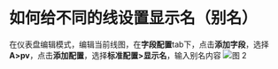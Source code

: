 # 如何给不同的线设置显示名（别名）

在仪表盘编辑模式，编辑当前线图，在**字段配置**tab下，点击**添加字段**，选择**A>pv**，点击**添加配置**，选择**标准配置>显示名**，输入别名内容
![图 2](/img/src/visulization/lineChart/setAlias/setAlias2.png) 